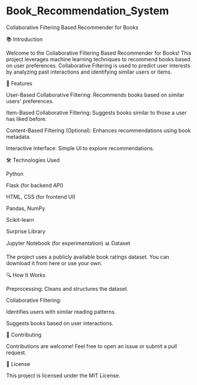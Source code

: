 # Book_Recommendation_System
Collaborative Filtering Based Recommender for Books

📚 Introduction

Welcome to the Collaborative Filtering Based Recommender for Books! This project leverages machine learning techniques to recommend books based on user preferences. Collaborative Filtering is used to predict user interests by analyzing past interactions and identifying similar users or items.

🚀 Features

User-Based Collaborative Filtering: Recommends books based on similar users' preferences.

Item-Based Collaborative Filtering: Suggests books similar to those a user has liked before.

Content-Based Filtering (Optional): Enhances recommendations using book metadata.

Interactive Interface: Simple UI to explore recommendations.

🛠️ Technologies Used

Python

Flask (for backend API)

HTML, CSS (for frontend UI)

Pandas, NumPy

Scikit-learn

Surprise Library

Jupyter Notebook (for experimentation)
📊 Dataset

The project uses a publicly available book ratings dataset. You can download it from here or use your own.

🔍 How It Works

Preprocessing: Cleans and structures the dataset.

Collaborative Filtering:

Identifies users with similar reading patterns.

Suggests books based on user interactions.

📢 Contributing

Contributions are welcome! Feel free to open an issue or submit a pull request.

📝 License

This project is licensed under the MIT License.


